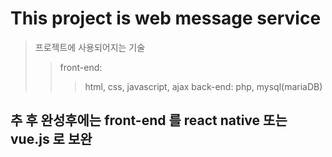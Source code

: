 This project is web message service
===============

> 프로젝트에 사용되어지는 기술
>   >  front-end:
>   >  >  html, css, javascript, ajax
>   >  back-end:
>   >  >  php, mysql(mariaDB)

## 추 후 완성후에는 front-end 를 react native 또는 vue.js 로 보완